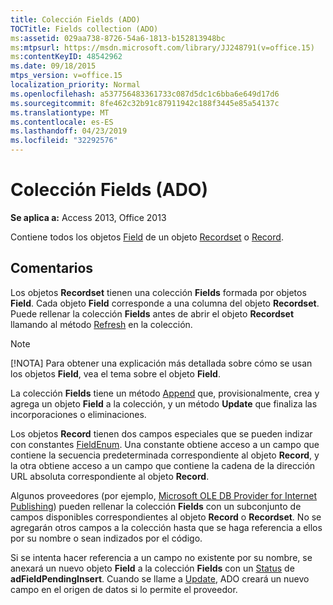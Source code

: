 ```yaml
---
title: Colección Fields (ADO)
TOCTitle: Fields collection (ADO)
ms:assetid: 029aa738-8726-54a6-1813-b152813948bc
ms:mtpsurl: https://msdn.microsoft.com/library/JJ248791(v=office.15)
ms:contentKeyID: 48542962
ms.date: 09/18/2015
mtps_version: v=office.15
localization_priority: Normal
ms.openlocfilehash: a537756483361733c087d5dc1c6bba6e649d17d6
ms.sourcegitcommit: 8fe462c32b91c87911942c188f3445e85a54137c
ms.translationtype: MT
ms.contentlocale: es-ES
ms.lasthandoff: 04/23/2019
ms.locfileid: "32292576"
---
```

# <a name="fields-collection-ado"></a>Colección Fields (ADO)


**Se aplica a:** Access 2013, Office 2013

Contiene todos los objetos [Field](field-object-ado.md) de un objeto [Recordset](recordset-object-ado.md) o [Record](record-object-ado.md).

## <a name="remarks"></a>Comentarios

Los objetos **Recordset** tienen una colección **Fields** formada por objetos **Field**. Cada objeto **Field** corresponde a una columna del objeto **Recordset**. Puede rellenar la colección **Fields** antes de abrir el objeto **Recordset** llamando al método [Refresh](refresh-method-ado.md) en la colección.

> [!NOTE]
> [!NOTA] Para obtener una explicación más detallada sobre cómo se usan los objetos **Field**, vea el tema sobre el objeto **Field**.

La colección **Fields** tiene un método [Append](append-method-ado.md) que, provisionalmente, crea y agrega un objeto **Field** a la colección, y un método **Update** que finaliza las incorporaciones o eliminaciones.

Los objetos **Record** tienen dos campos especiales que se pueden indizar con constantes [FieldEnum](fieldenum.md). Una constante obtiene acceso a un campo que contiene la secuencia predeterminada correspondiente al objeto **Record**, y la otra obtiene acceso a un campo que contiene la cadena de la dirección URL absoluta correspondiente al objeto **Record**.

Algunos proveedores (por ejemplo, [Microsoft OLE DB Provider for Internet Publishing](microsoft-ole-db-provider-for-internet-publishing.md)) pueden rellenar la colección **Fields** con un subconjunto de campos disponibles correspondientes al objeto **Record** o **Recordset**. No se agregarán otros campos a la colección hasta que se haga referencia a ellos por su nombre o sean indizados por el código.

Si se intenta hacer referencia a un campo no existente por su nombre, se anexará un nuevo objeto **Field** a la colección **Fields** con un [Status](status-property-ado-field.md) de **adFieldPendingInsert**. Cuando se llame a [Update](update-method-ado.md), ADO creará un nuevo campo en el origen de datos si lo permite el proveedor.

